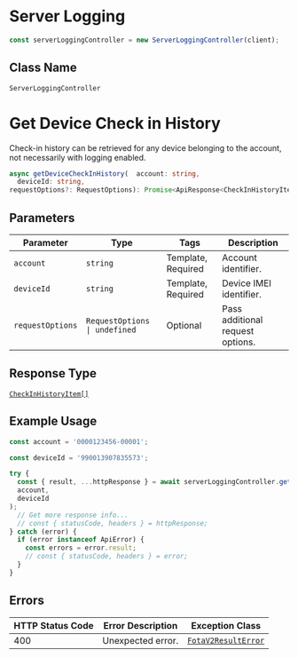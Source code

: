 # Server Logging

```ts
const serverLoggingController = new ServerLoggingController(client);
```

## Class Name

`ServerLoggingController`


# Get Device Check in History

Check-in history can be retrieved for any device belonging to the account, not necessarily with logging enabled.

```ts
async getDeviceCheckInHistory(  account: string,
  deviceId: string,
requestOptions?: RequestOptions): Promise<ApiResponse<CheckInHistoryItem[]>>
```

## Parameters

| Parameter | Type | Tags | Description |
|  --- | --- | --- | --- |
| `account` | `string` | Template, Required | Account identifier. |
| `deviceId` | `string` | Template, Required | Device IMEI identifier. |
| `requestOptions` | `RequestOptions \| undefined` | Optional | Pass additional request options. |

## Response Type

[`CheckInHistoryItem[]`](../../doc/models/check-in-history-item.md)

## Example Usage

```ts
const account = '0000123456-00001';

const deviceId = '990013907835573';

try {
  const { result, ...httpResponse } = await serverLoggingController.getDeviceCheckInHistory(
  account,
  deviceId
);
  // Get more response info...
  // const { statusCode, headers } = httpResponse;
} catch (error) {
  if (error instanceof ApiError) {
    const errors = error.result;
    // const { statusCode, headers } = error;
  }
}
```

## Errors

| HTTP Status Code | Error Description | Exception Class |
|  --- | --- | --- |
| 400 | Unexpected error. | [`FotaV2ResultError`](../../doc/models/fota-v2-result-error.md) |

